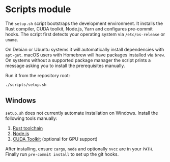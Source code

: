 # Scripts module

The `setup.sh` script bootstraps the development environment. It installs the Rust compiler, CUDA toolkit, Node.js, Yarn and configures pre-commit hooks. The script first detects your operating system via `/etc/os-release` or `uname`.

On Debian or Ubuntu systems it will automatically install dependencies with `apt-get`. macOS users with Homebrew will have packages installed via `brew`. On systems without a supported package manager the script prints a message asking you to install the prerequisites manually.

Run it from the repository root:

```bash
./scripts/setup.sh
```

## Windows

`setup.sh` does not currently automate installation on Windows. Install the following tools manually:

1. [Rust toolchain](https://www.rust-lang.org/tools/install)
2. [Node.js](https://nodejs.org/)
3. [CUDA Toolkit](https://developer.nvidia.com/cuda-downloads) (optional for GPU support)

After installing, ensure `cargo`, `node` and optionally `nvcc` are in your `PATH`. Finally run `pre-commit install` to set up the git hooks.
